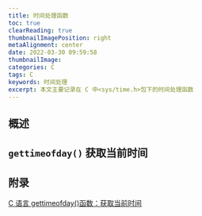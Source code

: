 ```yaml
---
title: 时间处理函数
toc: true
clearReading: true
thumbnailImagePosition: right
metaAlignment: center
date: 2022-03-30 09:59:58
thumbnailImage:
categories: C
tags: C
keywords: 时间处理
excerpt: 本文主要记录在 C 中<sys/time.h>包下的时间处理函数
---
```


<!-- toc -->

## 概述

## `gettimeofday()` 获取当前时间

## 附录

[C 语言 gettimeofday()函数：获取当前时间](http://c.biancheng.net/cpp/html/142.html)
